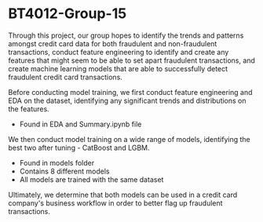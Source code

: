 # BT4012-Group-15

Through this project, our group hopes to identify the trends and patterns amongst credit card data for both fraudulent and non-fraudulent transactions, conduct feature engineering to identify and create any features that might seem to be able to set apart fraudulent transactions, and create machine learning models that are able to successfully detect fraudulent credit card transactions.

Before conducting model training, we first conduct feature engineering and EDA on the dataset, identifying any significant trends and distributions on the features.
  - Found in EDA and Summary.ipynb file
  
We then conduct model training on a wide range of models, identifying the best two after tuning - CatBoost and LGBM.
  - Found in models folder
  - Contains 8 different models
  - All models are trained with the same dataset 

Ultimately, we determine that both models can be used in a credit card company's business workflow in order to better flag up fraudulent transactions.
